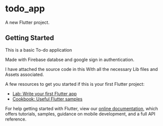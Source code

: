 # todo_app

A new Flutter project.

## Getting Started

This is a basic To-do application

Made with Firebase databse and google sign in authentication.

I have attached the source code in this With all the necessary Lib files and Assets associated.

A few resources to get you started if this is your first Flutter project:

- [Lab: Write your first Flutter app](https://flutter.dev/docs/get-started/codelab)
- [Cookbook: Useful Flutter samples](https://flutter.dev/docs/cookbook)

For help getting started with Flutter, view our
[online documentation](https://flutter.dev/docs), which offers tutorials,
samples, guidance on mobile development, and a full API reference.
